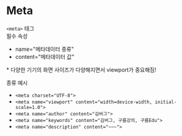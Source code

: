 # Meta

`<meta>` 태그  
필수 속성
- name="메타데이터 종류"
- content="메타데이터 값"

&#42; 다양한 기기의 화면 사이즈가 다양해지면서 viewport가 중요해짐!  

종류 예시
- `<meta charset="UTF-8">`
- `<meta name="viewport" content="width=device-width, initial-scale=1.0">`
- `<meta name="author" content="김버그">`
- `<meta name="keywords" content="김버그, 구름강의, 구름Edu">`
- `<meta name="description" content="~~~">`